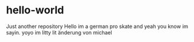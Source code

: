 # hello-world
Just another repository
Hello im a german pro skate and yeah you know im sayin.
yoyo im litty lit
änderung von michael
